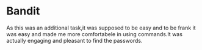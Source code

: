 # Bandit

As this was an additional task,it was supposed to be easy and to be frank it was easy and made me more comfortabele in using commands.It was actually engaging and pleasant to find the passwords. 
